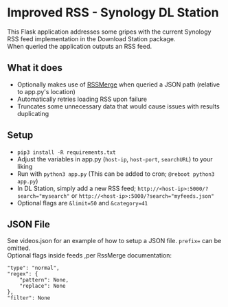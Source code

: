 # Improved RSS - Synology DL Station
This Flask application addresses some gripes with the current Synology RSS feed implementation in the Download Station package.
<br>
When queried the application outputs an RSS feed.

## What it does
- Optionally makes use of [RSSMerge](https://github.com/mgaulton/RssMerge) when queried a JSON path (relative to app.py's location)
- Automatically retries loading RSS upon failure
- Truncates some unnecessary data that would cause issues with results duplicating

## Setup
- `pip3 install -R requirements.txt`
- Adjust the variables in app.py (`host-ip`, `host-port`, `searchURL`) to your liking
- Run with `python3 app.py` (This can be added to cron; `@reboot python3 app.py`)
- In DL Station, simply add a new RSS feed; `http://<host-ip>:5000/?search="mysearch"` or `http://<host-ip>:5000/?search="myfeeds.json"`
- Optional flags are `&limit=50` and `&category=41`

## JSON File
See videos.json for an example of how to setup a JSON file. `prefix=` can be omitted.<br>
Optional flags inside feeds ,per RssMerge documentation:
```
"type": "normal",
"regex": {
	"pattern": None,
	"replace": None
},
"filter": None
```